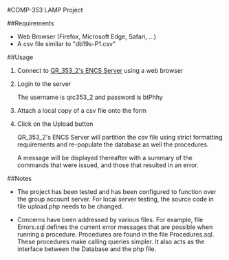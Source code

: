 #COMP-353 LAMP Project

##Requirements

- Web Browser (Firefox, Microsoft Edge, Safari, ...)
- A csv file similar to "db19s-P1.csv"

##Usage

1. Connect to [QR_353_2's ENCS Server](https://qrc353.encs.concordia.ca/upload.php) using a web browser

2. Login to the server

   The username is qrc353_2 and password is btPhhy

3. Attach a local copy of a csv file onto the form

4. Click on the Upload button

    QR_353_2's ENCS Server will partition the csv file using strict formatting requirements and re-populate the database as well the procedures. 

    A message will be displayed thereafter with a summary of the commands that were issued, and those that resulted in an error.

##Notes

- The project has been tested and has been configured to function over the group account server. For local server testing, the source code in file upload.php needs to be changed.

- Concerns have been addressed by various files. For example, file Errors.sql defines the current error messages that are possible when running a procedure. Procedures are found in the file Procedures.sql. These procedures make calling queries simpler. It also acts as the interface between the Database and the php file. 

